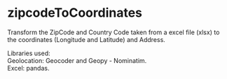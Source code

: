 # zipcodeToCoordinates
Transform the ZipCode and Country Code taken from a excel file (xlsx) to the coordinates (Longitude and Latitude) and Address.

Libraries used:  
Geolocation: Geocoder and Geopy - Nominatim.  
Excel: pandas.  

